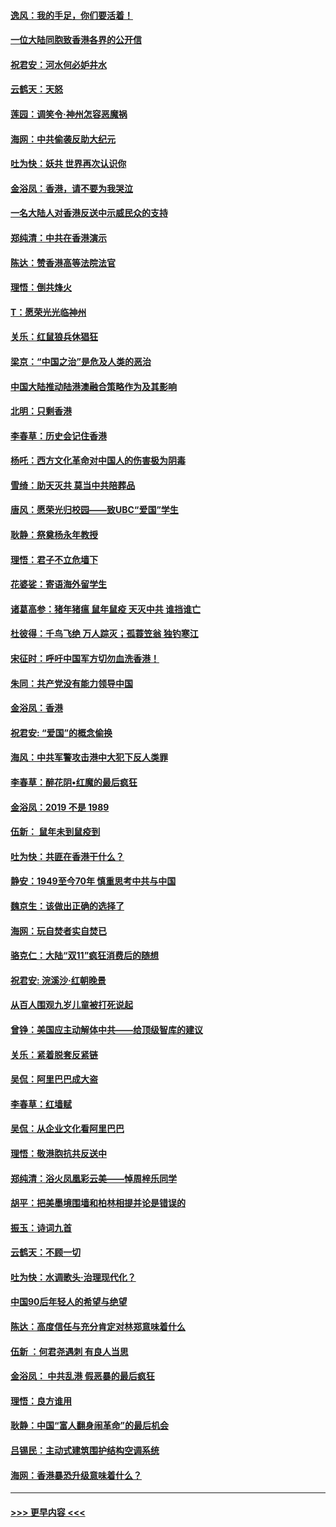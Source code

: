 #### [逸风：我的手足，你们要活着！](../pages/nsc993/n11676352.md?t=11242044) 
#### [一位大陆同胞致香港各界的公开信](../pages/nsc993/n11675761.md?t=11242044) 
#### [祝君安：河水何必妒井水](../pages/nsc993/n11675746.md?t=11242044) 
#### [云鹤天：天怒](../pages/nsc993/n11675718.md?t=11242044) 
#### [莲园：调笑令‧神州怎容恶魔祸](../pages/nsc993/n11675648.md?t=11242044) 
#### [海网：中共偷袭反助大纪元](../pages/nsc993/n11673515.md?t=11242044) 
#### [吐为快：妖共 世界再次认识你](../pages/nsc993/n11673506.md?t=11242044) 
#### [金浴凤：香港，请不要为我哭泣](../pages/nsc993/n11673248.md?t=11242044) 
#### [一名大陆人对香港反送中示威民众的支持](../pages/nsc993/n11672615.md?t=11242044) 
#### [郑纯清：中共在香港演示](../pages/nsc993/n11670539.md?t=11242044) 
#### [陈达：赞香港高等法院法官](../pages/nsc993/n11669542.md?t=11242044) 
#### [理悟：倒共烽火](../pages/nsc993/n11668844.md?t=11242044) 
#### [T：愿荣光光临神州](../pages/nsc993/n11668421.md?t=11242044) 
#### [关乐：红鼠狼兵休猖狂](../pages/nsc993/n11668378.md?t=11242044) 
#### [梁京：“中国之治”是危及人类的恶治](../pages/nsc993/n11668328.md?t=11242044) 
#### [中国大陆推动陆港澳融合策略作为及其影响](../pages/nsc993/n11668157.md?t=11242044) 
#### [北明：只剩香港](../pages/nsc993/n11668002.md?t=11242044) 
#### [李春草：历史会记住香港](../pages/nsc993/n11667927.md?t=11242044) 
#### [杨吒：西方文化革命对中国人的伤害极为阴毒](../pages/nsc993/n11664521.md?t=11242044) 
#### [雪绮：助天灭共 莫当中共陪葬品](../pages/nsc993/n11662650.md?t=11242044) 
#### [唐风：愿荣光归校园——致UBC“爱国”学生](../pages/nsc993/n11662194.md?t=11242044) 
#### [耿静：祭奠杨永年教授](../pages/nsc993/n11662514.md?t=11242044) 
#### [理悟：君子不立危墙下](../pages/nsc993/n11662172.md?t=11242044) 
#### [花婆娑：寄语海外留学生](../pages/nsc993/n11662121.md?t=11242044) 
#### [诸葛高参：猪年猪瘟 鼠年鼠疫 天灭中共 谁挡谁亡](../pages/nsc993/n11661980.md?t=11242044) 
#### [杜彼得：千鸟飞绝 万人踪灭；孤蓑笠翁 独钓寒江](../pages/nsc993/n11661170.md?t=11242044) 
#### [宋征时：呼吁中国军方切勿血洗香港！](../pages/nsc993/n11415318.md?t=11242044) 
#### [朱同：共产党没有能力领导中国](../pages/nsc993/n11660421.md?t=11242044) 
#### [金浴凤：香港](../pages/nsc993/n11660419.md?t=11242044) 
#### [祝君安: “爱国”的概念偷换](../pages/nsc993/n11659706.md?t=11242044) 
#### [海风：中共军警攻击港中大犯下反人类罪](../pages/nsc993/n11659632.md?t=11242044) 
#### [李春草：醉花阴•红魔的最后疯狂](../pages/nsc993/n11659287.md?t=11242044) 
#### [金浴凤：2019 不是 1989](../pages/nsc993/n11657663.md?t=11242044) 
#### [伍新： 鼠年未到鼠疫到](../pages/nsc993/n11655098.md?t=11242044) 
#### [吐为快：共匪在香港干什么？](../pages/nsc993/n11654891.md?t=11242044) 
#### [静安：1949至今70年 慎重思考中共与中国](../pages/nsc993/n11651244.md?t=11242044) 
#### [魏京生：该做出正确的选择了](../pages/nsc993/n11653084.md?t=11242044) 
#### [海网：玩自焚者实自焚已](../pages/nsc993/n11652423.md?t=11242044) 
#### [骆克仁：大陆“双11”疯狂消费后的随想](../pages/nsc993/n11652305.md?t=11242044) 
#### [祝君安: 浣溪沙·红朝晚景](../pages/nsc993/n11652258.md?t=11242044) 
#### [从百人围观九岁儿童被打死说起](../pages/nsc993/n11651030.md?t=11242044) 
#### [曾铮：美国应主动解体中共——给顶级智库的建议](../pages/nsc993/n11649888.md?t=11242044) 
#### [关乐：紧着脱套反紧链](../pages/nsc993/n11649069.md?t=11242044) 
#### [吴侃：阿里巴巴成大盗](../pages/nsc993/n11645523.md?t=11242044) 
#### [李春草：红墙赋](../pages/nsc993/n11646389.md?t=11242044) 
#### [吴侃：从企业文化看阿里巴巴](../pages/nsc993/n11645476.md?t=11242044) 
#### [理悟：敬港胞抗共反送中](../pages/nsc993/n11645466.md?t=11242044) 
#### [郑纯清：浴火凤凰彩云美——悼周梓乐同学](../pages/nsc993/n11645155.md?t=11242044) 
#### [胡平：把美墨境围墙和柏林相提并论是错误的](../pages/nsc993/n11645134.md?t=11242044) 
#### [振玉：诗词九首](../pages/nsc993/n11644081.md?t=11242044) 
#### [云鹤天：不顾一切](../pages/nsc993/n11643508.md?t=11242044) 
#### [吐为快：水调歌头·治理现代化？](../pages/nsc993/n11643485.md?t=11242044) 
#### [中国90后年轻人的希望与绝望](../pages/nsc993/n11642317.md?t=11242044) 
#### [陈达：高度信任与充分肯定对林郑意味着什么](../pages/nsc993/n11641441.md?t=11242044) 
#### [伍新 ：何君尧遇刺 有良人当思](../pages/nsc993/n11641503.md?t=11242044) 
#### [金浴凤： 中共乱港  假恶暴的最后疯狂](../pages/nsc993/n11641495.md?t=11242044) 
#### [理悟：良方谁用](../pages/nsc993/n11641463.md?t=11242044) 
#### [耿静：中国“富人翻身闹革命”的最后机会](../pages/nsc993/n11640655.md?t=11242044) 
#### [吕锡民：主动式建筑围护结构空调系统](../pages/nsc993/n11640168.md?t=11242044) 
#### [海网：香港暴恐升级意味着什么？](../pages/nsc993/n11635904.md?t=11242044) 

----
#### [ >>> 更早内容 <<< ](../indexes/nsc993-earlier.md)
